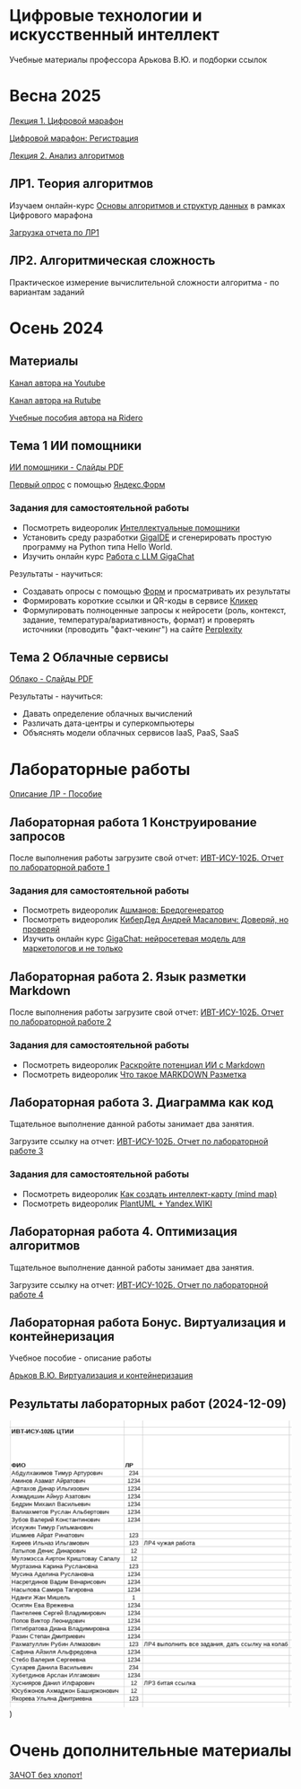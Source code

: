 # Цифровые технологии и искусственный интеллект
Учебные материалы профессора Арькова В.Ю. и подборки ссылок

# Весна 2025

[Лекция 1. Цифровой марафон](https://github.com/Valentin-Arkov/Digital-Tech-AI/blob/main/Marathon.pdf)

[Цифровой марафон: Регистрация](https://it-marathon.21-school.ru)

[Лекция 2. Анализ алгоритмов](https://github.com/Valentin-Arkov/Digital-Tech-AI/blob/main/DT-Analysis.pdf)

## ЛР1. Теория алгоритмов

Изучаем онлайн-курс 
[Основы алгоритмов и структур данных](https://netology.ru/profile/program/algo-basics-1/schedule) 
в рамках Цифрового марафона

[Загрузка отчета по ЛР1](https://forms.yandex.ru/u/67a9f31849363982dd4d79c2/)

## ЛР2. Алгоритмическая сложность

Практическое измерение вычислительной сложности алгоритма - по вариантам заданий


# Осень 2024

## Материалы
[Канал автора на Youtube](https://www.youtube.com/@ValentinArkov/playlists)

[Канал автора на Rutube](https://rutube.ru/channel/23958653/playlists/)

[Учебные пособия автора на Ridero](https://ridero.ru/books/catalog/?q=Валентин%20Арьков)

## Тема 1 ИИ помощники
[ИИ помощники - Слайды PDF](DT-01-AI.pdf)

[Первый опрос](https://github.com/Valentin-Arkov/Digital-Tech-AI/blob/main/2024-09-12-Ya.Form.xlsx) с помощью [Яндекс.Форм]((https://forms.yandex.ru/))

### Задания для самостоятельной работы
- Посмотреть видеоролик [Интеллектуальные помощники](https://rutube.ru/video/09ee5886d924b15cecf60549d854b8f3/?r=plwd)
- Установить среду разработки [GigaIDE](https://gitverse.ru/features/gigaide) и сгенерировать простую программу на Python типа Hello World.
- Изучить онлайн курс [Работа с LLM GigaChat](https://courses.sberuniversity.ru/llm-gigachat/)

Результаты - научиться:
- Создавать опросы с помощью [Форм](https://forms.yandex.ru/) и просматривать их результаты
- Формировать короткие ссылки и QR-коды в сервисе [Кликер](https://clck.ru/)
- Формулировать полноценные запросы к нейросети (роль, контекст, задание, температура/вариативность, формат) и проверять источники (проводить "факт-чекинг") на сайте [Perplexity](https://www.perplexity.ai/)

## Тема 2 Облачные сервисы

[Облако - Слайды PDF](DT-02-Cloud.pdf)

Результаты - научиться:
- Давать определение облачных вычислений
- Различать дата-центры и суперкомпьютеры
- Объяснять модели облачных сервисов IaaS, PaaS, SaaS

# Лабораторные работы

[Описание ЛР - Пособие](https://ridero.ru/books/cifrovye_tekhnologii_i_iskusstvennyi_intellekt/)

## Лабораторная работа 1 Конструирование запросов

После выполнения работы загрузите свой отчет: [ИВТ-ИСУ-102Б. Отчет по лабораторной работе 1](https://forms.yandex.ru/u/66fccdd45056901aca4296c6/)

### Задания для самостоятельной работы
- Посмотреть видеоролик [Ашманов: Бредогенератор](https://rutube.ru/video/299fce4bc16c4403c684104f29a48110/)
- Посмотреть видеоролик [КиберДед Андрей Масалович: Доверяй, но проверяй](https://rutube.ru/video/fb574608ef34344fc4e6157571898180/)
- Изучить онлайн курс [GigaChat: нейросетевая модель для маркетологов и не только](https://edutoria.ru/course/decd3255-2995-4307-bf63-7a57b40a29b3)

## Лабораторная работа 2. Язык разметки Markdown

После выполнения работы загрузите свой отчет: [ИВТ-ИСУ-102Б. Отчет по лабораторной работе 2](https://forms.yandex.ru/u/66fccdd45056901aca4296c6/)

### Задания для самостоятельной работы
- Посмотреть видеоролик [Раскройте потенциал ИИ с Markdown](https://rutube.ru/video/f37eeb4f85df988beb87da9364720570/)
- Посмотреть видеоролик [Что такое MARKDOWN Разметка](https://rutube.ru/video/26881c063cc95f43e561edb6aa257294/)

## Лабораторная работа 3. Диаграмма как код

Тщательное выполнение данной работы занимает два занятия.

Загрузите ссылку на отчет: [ИВТ-ИСУ-102Б. Отчет по лабораторной работе 3](https://forms.yandex.ru/u/670f3824f47e736166a563b5/)

### Задания для самостоятельной работы
- Посмотреть видеоролик [Как создать интеллект-карту (mind map)](https://rutube.ru/video/812c8ca4a8bf5d630d0ff02a9fc88c39/?r=plwd)
- Посмотреть видеоролик [PlantUML + Yandex.WIKI](https://rutube.ru/video/4338f108a2985578bdeb420653ef8423/?r=plwd)

## Лабораторная работа 4. Оптимизация алгоритмов

Тщательное выполнение данной работы занимает два занятия.

Загрузите ссылку на отчет: [ИВТ-ИСУ-102Б. Отчет по лабораторной работе 4](https://forms.yandex.ru/u/6727790f5056904765f29288/)

## Лабораторная работа Бонус. Виртуализация и контейнеризация

Учебное пособие - описание работы

[Арьков В.Ю. Виртуализация и контейнеризация](https://ridero.ru/books/virtualizaciya_i_konteinerizaciya/)

## Результаты лабораторных работ (2024-12-09)

![Принято](https://github.com/Valentin-Arkov/Digital-Tech-AI/blob/main/2024-12-09-LR.png))

# Очень дополнительные материалы

[ЗАЧОТ без хлопот!](https://clck.ru/3FRRyM)
